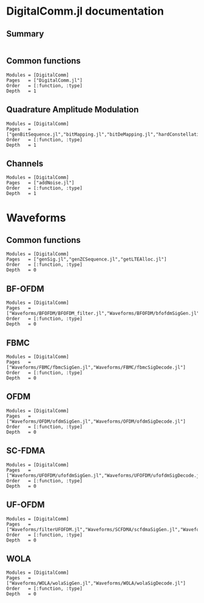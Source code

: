 # DigitalComm.jl documentation 



## Summary 

```@contents
```



## Common functions 

```@autodocs
Modules = [DigitalComm]
Pages   = ["DigitalComm.jl"]
Order   = [:function, :type]
Depth	= 1
```


## Quadrature Amplitude Modulation 

```@autodocs
Modules = [DigitalComm]
Pages   = ["genBitSequence.jl","bitMapping.jl","bitDeMapping.jl","hardConstellation.jl","symbolDemapper.jl"]
Order   = [:function, :type]
Depth	= 1
```


## Channels 

```@autodocs
Modules = [DigitalComm]
Pages   = ["addNoise.jl"]
Order   = [:function, :type]
Depth	= 1
```

# Waveforms 

## Common functions 

```@autodocs
Modules = [DigitalComm]
Pages   = ["genSig.jl","genZCSequence.jl","getLTEAlloc.jl"]
Order   = [:function, :type]
Depth	= 0
```

## BF-OFDM 

```@autodocs
Modules = [DigitalComm]
Pages   = ["Waveforms/BFOFDM/BFOFDM_filter.jl","Waveforms/BFOFDM/bfofdmSigGen.jl","Waveforms/BFOFDM/bfofdmSigDecode.jl","Waveforms/BFOFDM/carrierManipulation.jl"]
Order   = [:function, :type]
Depth	= 0
```

## FBMC 

```@autodocs
Modules = [DigitalComm]
Pages   = ["Waveforms/FBMC/fbmcSigGen.jl","Waveforms/FBMC/fbmcSigDecode.jl"]
Order   = [:function, :type]
Depth	= 0
```


## OFDM 

```@autodocs
Modules = [DigitalComm]
Pages   = ["Waveforms/OFDM/ofdmSigGen.jl","Waveforms/OFDM/ofdmSigDecode.jl"]
Order   = [:function, :type]
Depth	= 0
```

## SC-FDMA 

```@autodocs
Modules = [DigitalComm]
Pages   = ["Waveforms/UFOFDM/ufofdmSigGen.jl","Waveforms/UFOFDM/ufofdmSigDecode.jl"]
Order   = [:function, :type]
Depth	= 0
```

##  UF-OFDM

```@autodocs
Modules = [DigitalComm]
Pages   = ["Waveforms/filterUFOFDM.jl","Waveforms/SCFDMA/scfdmaSigGen.jl","Waveforms/SCFDMA/scfdmaSigDecode.jl"]
Order   = [:function, :type]
Depth	= 0
```


## WOLA 

```@autodocs
Modules = [DigitalComm]
Pages   = ["Waveforms/WOLA/wolaSigGen.jl","Waveforms/WOLA/wolaSigDecode.jl"]
Order   = [:function, :type]
Depth	= 0
```
